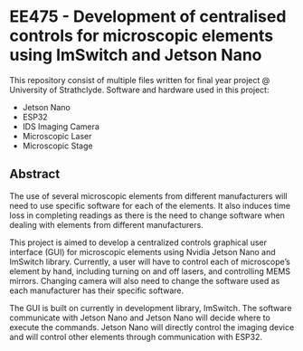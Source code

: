 # EE475 - Development of centralised controls for microscopic elements using ImSwitch and Jetson Nano

This repository consist of multiple files written for final year project @ University of Strathclyde.
Software and hardware used in this project: 
- Jetson Nano
- ESP32
- IDS Imaging Camera
- Microscopic Laser
- Microscopic Stage


## Abstract
The use of several microscopic elements from different manufacturers will need to use specific software for each of the elements. It also induces time loss in completing readings as there is the need to change software when dealing with elements from different manufacturers.

This project is aimed to develop a centralized controls graphical user interface (GUI) for microscopic elements using Nvidia Jetson Nano and ImSwitch library. Currently, a user will have to control each of microscope’s element by hand, including turning on and off lasers, and controlling MEMS mirrors. Changing camera will also need to change the software used as each manufacturer has their specific software.

The GUI is built on currently in development library, ImSwitch. The software communicate with Jetson Nano and Jetson Nano will decide where to execute the commands. Jetson Nano will directly control the imaging device and will control other elements through communication with ESP32.
